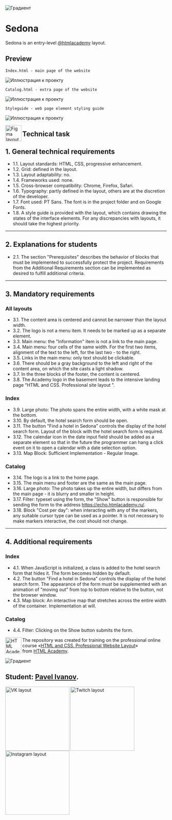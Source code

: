 ![Градиент](images/gradient.jpg)

# Sedona

Sedona is an entry-level [@htmlacademy] layout.


## Preview

```
Index.html - main page of the website
```


![Иллюстрация к проекту](images/index.jpg)


```
Catalog.html - extra page of the website
```


![Иллюстрация к проекту](images/catalog.jpg)


```
Styleguide - web page element styling guide
```


![Иллюстрация к проекту](images/styleguide.jpg)

<a href="https://www.figma.com/file/ASeQqd0fG7Ug51ssFdapgv/HTML-1-%2F-%D0%A1%D0%B5%D0%B4%D0%BE%D0%BD%D0%B0-(30)?node-id=0%3A1"><img align="left" width="50" height="50" alt="Figma layout" src="images/figma.webp"></a>

## Technical task

## 1. General technical requirements

* 1.1. Layout standards: HTML, CSS, progressive enhancement.
* 1.2. Grid: defined in the layout.
* 1.3. Layout adaptability: no.
* 1.4. Frameworks used: none.
* 1.5. Cross-browser compatibility: Chrome, Firefox, Safari.
* 1.6. Typography: partly defined in the layout, others are at the discretion of the developer.
* 1.7. Font used: PT Sans. The font is in the project folder and on Google Fonts.
* 1.8. A style guide is provided with the layout, which contains drawing the states of the interface elements. For any discrepancies with layouts, it should take the highest priority.

---

## 2. Explanations for students

* 2.1. The section "Prerequisites" describes the behavior of blocks that must be implemented to successfully protect the project. Requirements from the Additional Requirements section can be implemented as desired to fulfill additional criteria.

---

## 3. Mandatory requirements

### All layouts

* 3.1. The content area is centered and cannot be narrower than the layout width.
* 3.2. The logo is not a menu item. It needs to be marked up as a separate element.
* 3.3. Main menu: the "Information" item is not a link to the main page.
* 3.4. Main menu: four cells of the same width. For the first two items, alignment of the text to the left, for the last two - to the right.
* 3.5. Links in the main menu: only text should be clickable.
* 3.6. There should be a gray background to the left and right of the content area, on which the site casts a light shadow.
* 3.7. In the three blocks of the footer, the content is centered.
* 3.8. The Academy logo in the basement leads to the intensive landing page “HTML and CSS. Professional site layout ".

### Index

* 3.9. Large photo: The photo spans the entire width, with a white mask at the bottom.
* 3.10. By default, the hotel search form should be open.
* 3.11. The button "Find a hotel in Sedona" controls the display of the hotel search form. Layout of the block with the hotel search form is required.
* 3.12. The calendar icon in the date input field should be added as a separate element so that in the future the programmer can hang a click event on it to open a calendar with a date selection option.
* 3.13. Map Block: Sufficient Implementation - Regular Image.

### Catalog

* 3.14. The logo is a link to the home page.
* 3.15. The main menu and footer are the same as the main page.
* 3.16. Large photo: The photo takes up the entire width, but differs from the main page - it is blurry and smaller in height.
* 3.17. Filter: typeset using the form, the "Show" button is responsible for sending the form to the address https://echo.htmlacademy.ru/.
* 3.18. Block "Cost per day": when interacting with any of the markers, any suitable cursor type can be used as a pointer. It is not necessary to make markers interactive, the cost should not change.

---

## 4. Additional requirements

### Index

* 4.1. When JavaScript is initialized, a class is added to the hotel search form that hides it. The form becomes hidden by default.
* 4.2. The button "Find a hotel in Sedona" controls the display of the hotel search form. The appearance of the form must be supplemented with an animation of "moving out" from top to bottom relative to the button, not the browser window.
* 4.3. Map block: An interactive map that stretches across the entire width of the container. Implementation at will.

### Catalog

* 4.4. Filter: Clicking on the Show button submits the form.

<a href="https://htmlacademy.ru/intensive/adaptive"><img align="left" width="50" height="50" alt="HTML Academy" src="https://up.htmlacademy.ru/static/img/intensive/adaptive/logo-for-github-2.png"></a>

The repository was created for training on the professional online course «[HTML and CSS. Professional Website Layout](https://htmlacademy.ru/intensive/adaptive)» from [HTML Academy](https://htmlacademy.ru).


![Градиент](images/gradient.webp)

## Student: [Pavel Ivanov](https://vk.com/artist_idiot).


<a href="https://vk.com/artist_idiot"><img align="left" width="200" height="200" alt="VK layout" src="images/vk.png"></a>

<a href="https://www.twitch.tv/paxah"><img align="left" width="200" height="200" alt="Twitch layout" src="images/twitch.png"></a>

<a href="https://www.instagram.com/artist_idiot/"><img align="left" width="200" height="200" alt="Instagram layout" src="images/instagram.webp"></a>

[check-image]: https://github.com/htmlacademy-adaptive/1629453-pink-22/workflows/Project%20check/badge.svg?branch=master
[check-url]: https://github.com/htmlacademy-adaptive/1629453-pink-22/actions
[@htmlacademy]: https://htmlacademy.ru
